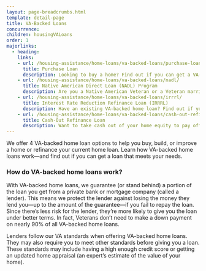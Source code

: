 ```yaml
---
layout: page-breadcrumbs.html
template: detail-page
title: VA-Backed Loans
concurrence: 
children: housingVALoans
order: 1
majorlinks:
  - heading:
    links:
    - url: /housing-assistance/home-loans/va-backed-loans/purchase-loan/
      title: Purchase Loan
      description: Looking to buy a home? Find out if you can get a VA-backed purchase loan and get better terms than with a private-lender loan.
    - url: /housing-assistance/home-loans/va-backed-loans/nadl/
      title: Native American Direct Loan (NADL) Program
      description: Are you a Native American Veteran or a Veteran married to a Native American? Find out if you can get our NADL to buy, build, or improve a home on Federal Trust Land.
    - url: /housing-assistance/home-loans/va-backed-loans/irrrl/
      title: Interest Rate Reduction Refinance Loan (IRRRL)
      description: Have an existing VA-backed home loan? Find out if you can get a VA-backed IRRRL to help reduce your monthly payments or make them more stable.
    - url: /housing-assistance/home-loans/va-backed-loans/cash-out-refinance/
      title: Cash-Out Refinance Loan
      description: Want to take cash out of your home equity to pay off debt, pay for school, or take care of other needs? Find out if you can get a VA-backed cash-out refinance loan.
---
```


<div class="va-introtext">

We offer 4 VA-backed home loan options to help you buy, build, or improve a home or refinance your current home loan. Learn how VA-backed home loans work—and find out if you can get a loan that meets your needs.

</div>

### How do VA-backed home loans work?

With VA-backed home loans, we guarantee (or stand behind) a portion of the loan you get from a private bank or mortgage company (called a lender). This means we protect the lender against losing the money they lend you—up to the amount of the guarantee—if you fail to repay the loan. Since there’s less risk for the lender, they’re more likely to give you the loan under better terms. In fact, Veterans don’t need to make a down payment on nearly 90% of all VA-backed home loans.

Lenders follow our VA standards when offering VA-backed home loans. They may also require you to meet other standards before giving you a loan. These standards may include having a high enough credit score or getting an updated home appraisal (an expert’s estimate of the value of your home).
